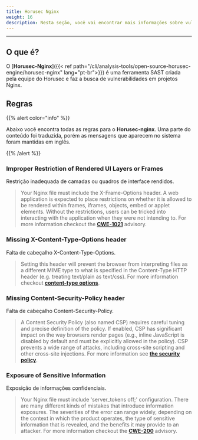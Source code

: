 ```yaml
---
title: Horusec Nginx
weight: 16
description: Nesta seção, você vai encontrar mais informações sobre vulnerabilidades que o Horusec encontra em projetos nginx.
---
```


---

## **O que é?**

O  [**Horusec-Nginx**]({{< ref path="/cli/analysis-tools/open-source-horusec-engine/horusec-nginx" lang="pt-br">}}) é uma ferramenta SAST criada pela equipe do Horusec e faz a busca de vulnerabilidades em projetos Nginx.

## Regras 

{{% alert color="info" %}}

Abaixo você encontra todas as regras para o **Horusec-nginx**. Uma parte do conteúdo foi traduzida, porém as mensagens que aparecem no sistema foram mantidas em inglês.

{{% /alert %}}

### Improper Restriction of Rendered UI Layers or Frames

Restrição inadequada de camadas ou quadros de interface rendidos.

> Your Nginx file must include the X-Frame-Options header. A web application is expected to place restrictions on whether it is allowed to be rendered within frames, iframes, objects, embed or applet elements. Without the restrictions, users can be tricked into interacting with the application when they were not intending to. For more information checkout the [**CWE-1021**](**https://cwe.mitre.org/data/definitions/1021.html**) advisory.

### Missing X-Content-Type-Options header

Falta de cabeçalho X-Content-Type-Options.

> Setting this header will prevent the browser from interpreting files as a different MIME type to what is specified in the Content-Type HTTP header (e.g. treating text/plain as text/css). For more information checkout [**content-type options**](https://owasp.org/www-project-secure-headers/#x-content-type-options).

### Missing Content-Security-Policy header

Falta de cabeçalho Content-Security-Policy.

> A Content Security Policy (also named CSP) requires careful tuning and precise definition of the policy. If enabled, CSP has significant impact on the way browsers render pages (e.g., inline JavaScript is disabled by default and must be explicitly allowed in the policy). CSP prevents a wide range of attacks, including cross-site scripting and other cross-site injections. For more information see [**the security policy**](https://owasp.org/www-project-secure-headers/#content-security-policy).

### Exposure of Sensitive Information

Exposição de informações confidenciais.

> Your Nginx file must include 'server_tokens off;' configuration. There are many different kinds of mistakes that introduce information exposures. The severities of the error can range widely, depending on the context in which the product operates, the type of sensitive information that is revealed, and the benefits it may provide to an attacker. For more information checkout the [**CWE-200**](https://cwe.mitre.org/data/definitions/200.html) advisory.

